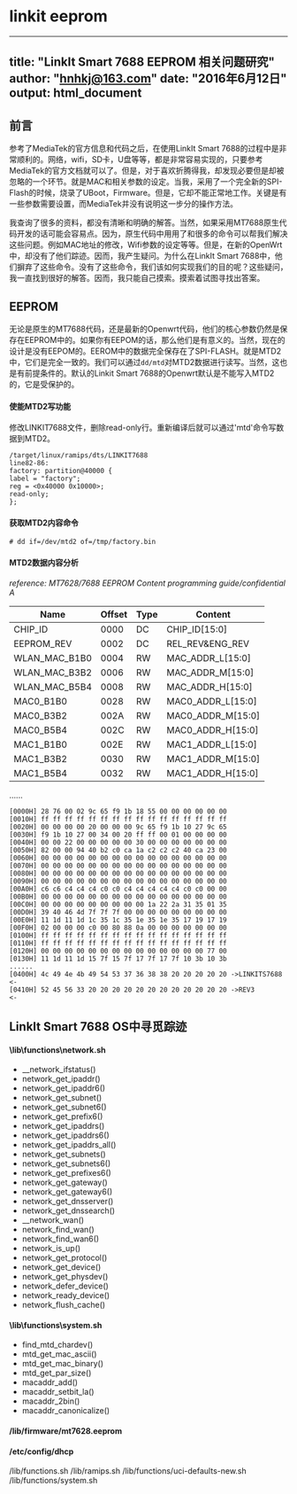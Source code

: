 # linkit eeprom

---
title: "LinkIt Smart 7688 EEPROM 相关问题研究"
author: "hnhkj@163.com"
date: "2016年6月12日"
output: html_document
---

## 前言

参考了MediaTek的官方信息和代码之后，在使用LinkIt Smart 7688的过程中是非常顺利的。网络，wifi，SD卡，U盘等等，都是非常容易实现的，只要参考MediaTek的官方文档就可以了。但是，对于喜欢折腾得我，却发现必要但是却被忽略的一个环节。就是MAC和相关参数的设定。当我，采用了一个完全新的SPI-Flash的时候，烧录了UBoot，Firmware。但是，它却不能正常地工作。关键是有一些参数需要设置，而MediaTek并没有说明这一步分的操作方法。

我查询了很多的资料，都没有清晰和明确的解答。当然，如果采用MT7688原生代码开发的话可能会容易点。因为，原生代码中用用了和很多的命令可以帮我们解决这些问题。例如MAC地址的修改，Wifi参数的设定等等。但是，在新的OpenWrt中，却没有了他们踪迹。因而，我产生疑问。为什么在LinkIt Smart 7688中，他们摒弃了这些命令。没有了这些命令，我们该如何实现我们的目的呢？这些疑问，我一直找到很好的解答。因而，我只能自己摸索。摸索着试图寻找出答案。

## EEPROM

无论是原生的MT7688代码，还是最新的Openwrt代码，他们的核心参数仍然是保存在EEPROM中的。如果你有EEPOM的话，那么他们是有意义的。当然，现在的设计是没有EEPOM的。EEROM中的数据完全保存在了SPI-FLASH。就是MTD2中，它们是完全一致的。我们可以通过`dd/mtd`对MTD2数据进行读写。当然，这也是有前提条件的。默认的Linkit Smart 7688的Openwrt默认是不能写入MTD2的，它是受保护的。

#### 使能MTD2写功能

修改LINKIT7688文件，删除read-only行。重新编译后就可以通过'mtd'命令写数据到MTD2。

```
/target/linux/ramips/dts/LINKIT7688 
line82-86: 
factory: partition@40000 { 
label = "factory"; 
reg = <0x40000 0x10000>; 
read-only; 
}; 
```

#### 获取MTD2内容命令

```
# dd if=/dev/mtd2 of=/tmp/factory.bin
```

#### MTD2数据内容分析

*reference: MT7628/7688 EEPROM Content programming guide/confidential A*

|Name|Offset|Type|Content|
|-----------------|----|----|--------|
|CHIP\_ID         |0000|DC|CHIP_ID[15:0]|
|EEPROM\_REV      |0002|DC|REL\_REV&ENG\_REV|
|WLAN\_MAC\_B1B0|0004|RW|MAC\_ADDR\_L[15:0]|ra0|
|WLAN\_MAC\_B3B2|0006|RW|MAC\_ADDR\_M[15:0]|ra0|
|WLAN\_MAC\_B5B4|0008|RW|MAC\_ADDR\_H[15:0]|ra0|
|MAC0\_B1B0      |0028|RW|MAC0\_ADDR\_L[15:0]|eth0|
|MAC0\_B3B2      |002A|RW|MAC0\_ADDR\_M[15:0]|eth0|
|MAC0\_B5B4      |002C|RW|MAC0\_ADDR\_H[15:0]|eth0|
|MAC1\_B1B0      |002E|RW|MAC1\_ADDR\_L[15:0]|
|MAC1\_B3B2      |0030|RW|MAC1\_ADDR\_M[15:0]|
|MAC1\_B5B4      |0032|RW|MAC1\_ADDR\_H[15:0]|
......


```
[0000H] 28 76 00 02 9c 65 f9 1b 18 55 00 00 00 00 00 00
[0010H] ff ff ff ff ff ff ff ff ff ff ff ff ff ff ff ff  
[0020H] 00 00 00 00 20 00 00 00 9c 65 f9 1b 10 27 9c 65  
[0030H] f9 1b 10 27 00 34 00 20 ff ff 00 01 00 00 00 00  
[0040H] 00 00 22 00 00 00 00 00 30 00 00 00 00 00 00 00  
[0050H] 82 00 00 94 40 b2 c0 ca 1a c2 c2 c2 40 ca 23 00  
[0060H] 00 00 00 00 00 00 00 00 00 00 00 00 00 00 00 00  
[0070H] 00 00 00 00 00 00 00 00 00 00 00 00 00 00 00 00  
[0080H] 00 00 00 00 00 00 00 00 00 00 00 00 00 00 00 00  
[0090H] 00 00 00 00 00 00 00 00 00 00 00 00 00 00 00 00   
[00A0H] c6 c6 c4 c4 c4 c0 c0 c4 c4 c4 c4 c4 c0 c0 00 00  
[00B0H] 00 00 00 00 00 00 00 00 00 00 00 00 00 00 00 00  
[00C0H] 00 00 00 00 00 00 00 00 00 1a 22 2a 31 35 01 35  
[00D0H] 39 40 46 4d 7f 7f 7f 00 00 00 00 00 00 00 00 00  
[00E0H] 11 1d 11 1d 1c 35 1c 35 1e 35 1e 35 17 19 17 19  
[00F0H] 02 00 00 00 c0 00 80 88 0a 00 00 00 00 00 00 00  
[0100H] ff ff ff ff ff ff ff ff ff ff ff ff ff ff ff ff  
[0110H] ff ff ff ff ff ff ff ff ff ff ff ff ff ff ff ff  
[0120H] 00 00 00 00 00 00 00 00 00 00 00 00 00 00 77 00  
[0130H] 11 1d 11 1d 15 7f 15 7f 17 7f 17 7f 10 3b 10 3b  
......  
[0400H] 4c 49 4e 4b 49 54 53 37 36 38 38 20 20 20 20 20 ->LINKITS7688     <-
[0410H] 52 45 56 33 20 20 20 20 20 20 20 20 20 20 20 20 ->REV3            <-
```



## LinkIt Smart 7688 OS中寻觅踪迹

#### \lib\functions\network.sh

* \_\_network\_ifstatus()
* network\_get\_ipaddr()
* network\_get\_ipaddr6()
* network\_get\_subnet()
* network\_get\_subnet6()
* network\_get\_prefix6()
* network\_get\_ipaddrs()
* network\_get\_ipaddrs6()
* network\_get\_ipaddrs_all()
* network\_get\_subnets()
* network\_get\_subnets6()
* network\_get\_prefixes6()
* network\_get\_gateway()
* network\_get\_gateway6()
* network\_get\_dnsserver()
* network\_get\_dnssearch()
* \_\_network\_wan()
* network\_find\_wan()
* network\_find\_wan6() 
* network\_is\_up()
* network\_get\_protocol()
* network\_get\_device()
* network\_get\_physdev()
* network\_defer\_device()
* network\_ready\_device()
* network\_flush\_cache()

#### \lib\functions\system.sh

* find\_mtd\_chardev()
* mtd\_get\_mac\_ascii()
* mtd\_get\_mac\_binary()
* mtd\_get\_par\_size()
* macaddr\_add()
* macaddr\_setbit_la()
* macaddr\_2bin()
* macaddr\_canonicalize()

#### /lib/firmware/mt7628.eeprom


#### /etc/config/dhcp

/lib/functions.sh
/lib/ramips.sh
/lib/functions/uci-defaults-new.sh
/lib/functions/system.sh